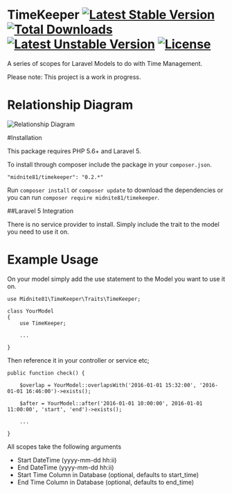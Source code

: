 # TimeKeeper [![Latest Stable Version](https://poser.pugx.org/midnite81/timekeeper/version)](https://packagist.org/packages/midnite81/timekeeper) [![Total Downloads](https://poser.pugx.org/midnite81/timekeeper/downloads)](https://packagist.org/packages/midnite81/timekeeper) [![Latest Unstable Version](https://poser.pugx.org/midnite81/timekeeper/v/unstable)](https://packagist.org/packages/midnite81/timekeeper) [![License](https://poser.pugx.org/midnite81/timekeeper/license.svg)](https://packagist.org/packages/midnite/auditor)

A series of scopes for Laravel Models to do with Time Management.

Please note: This project is a work in progress.

# Relationship Diagram

![Relationship Diagram](https://raw.githubusercontent.com/midnite81/timekeeper/master/diagram/relationships.png)


#Installation

This package requires PHP 5.6+ and Laravel 5.

To install through composer include the package in your `composer.json`.

    "midnite81/timekeeper": "0.2.*"

Run `composer install` or `composer update` to download the dependencies or you can run `composer require midnite81/timekeeper`.

##Laravel 5 Integration

There is no service provider to install. Simply include the trait to the model you need to use it on.


# Example Usage

On your model simply add the use statement to the Model you want to use it on.

    use Midnite81\TimeKeeper\Traits\TimeKeeper;

    class YourModel
    {
        use TimeKeeper;

        ...

    }

Then reference it in your controller or service etc;

    public function check() {

        $overlap = YourModel::overlapsWith('2016-01-01 15:32:00', '2016-01-01 16:46:00')->exists();

        $after = YourModel::after('2016-01-01 10:00:00', 2016-01-01 11:00:00', 'start', 'end')->exists();

        ...

    }

All scopes take the following arguments

* Start DateTime (yyyy-mm-dd hh:ii)
* End DateTime (yyyy-mm-dd hh:ii)
* Start Time Column in Database (optional, defaults to start_time)
* End Time Column in Database (optional, defaults to end_time)
